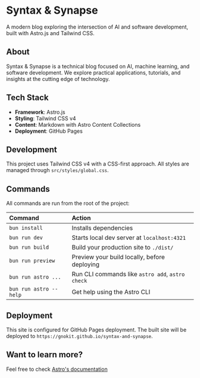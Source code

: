 # Syntax & Synapse

A modern blog exploring the intersection of AI and software development, built with Astro.js and Tailwind CSS.

## About

Syntax & Synapse is a technical blog focused on AI, machine learning, and software development. We explore practical applications, tutorials, and insights at the cutting edge of technology.

## Tech Stack

- **Framework**: Astro.js
- **Styling**: Tailwind CSS v4
- **Content**: Markdown with Astro Content Collections
- **Deployment**: GitHub Pages

## Development

This project uses Tailwind CSS v4 with a CSS-first approach. All styles are managed through `src/styles/global.css`.


## Commands

All commands are run from the root of the project:

| Command                | Action                                           |
| :--------------------- | :----------------------------------------------- |
| `bun install`          | Installs dependencies                            |
| `bun run dev`          | Starts local dev server at `localhost:4321`      |
| `bun run build`        | Build your production site to `./dist/`          |
| `bun run preview`      | Preview your build locally, before deploying     |
| `bun run astro ...`    | Run CLI commands like `astro add`, `astro check` |
| `bun run astro --help` | Get help using the Astro CLI                     |

## Deployment

This site is configured for GitHub Pages deployment. The built site will be deployed to `https://gnokit.github.io/syntax-and-synapse`.

## Want to learn more?

Feel free to check [Astro's documentation](https://docs.astro.build)
